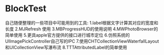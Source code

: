 # BlockTest

自己随便整理的一些项目中可能用到的工具:
1.label根据文字计算其对应的宽度和长度
2.MJRefresh 使用
3.MBProgressHUD的使用说明
4.MWPhotoBrowser的简单使用
5.更具apple官方提供的接口进行城市定位
6.仿照系统的UIImagePickController自己写的IPC
7.使用CHTCollectionViewWaterfallLayout和UICollectionView写瀑布流
8.TTTAttributedLabel的简单使用

